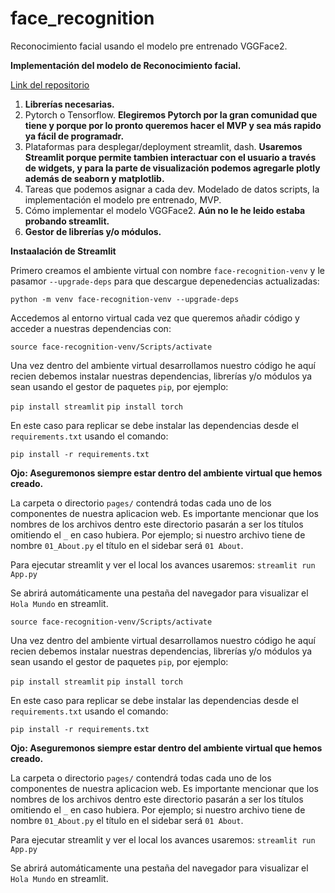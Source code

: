 # face_recognition

Reconocimiento facial usando el modelo pre entrenado VGGFace2.



**Implementación del modelo de Reconocimiento facial.**

[Link del repositorio](https://github.com/royquillca/face_recognition)

1. **Librerías necesarias.**
2. Pytorch o Tensorflow. **Elegiremos Pytorch por la gran comunidad que tiene y porque por lo pronto queremos hacer el MVP y sea más rapido ya fácil de programadr.**
3. Plataformas para desplegar/deployment streamlit, dash. **Usaremos Streamlit porque permite tambien interactuar con el usuario a través de widgets, y para la parte de visualización podemos agregarle plotly además de seaborn y matplotlib.**
4. Tareas que podemos asignar a cada dev. Modelado de datos scripts, la implementación el modelo pre entrenado, MVP.
5. Cómo implementar el modelo  VGGFace2. **Aún no le he leido estaba probando streamlit.**
6. **Gestor de librerías y/o módulos.**


**Instaalación de Streamlit**

Primero creamos el ambiente virtual con nombre ``face-recognition-venv`` y le pasamor  ``--upgrade-deps`` para que descargue depenedencias actualizadas:

``python -m venv face-recognition-venv --upgrade-deps``

Accedemos al entorno virtual cada vez que queremos añadir código y acceder a nuestras dependencias con:

``source face-recognition-venv/Scripts/activate``

Una vez dentro del ambiente virtual desarrollamos nuestro código he aquí recien debemos instalar nuestras dependencias, librerías y/o módulos ya sean usando el gestor de paquetes ``pip``, por ejemplo:

``pip install streamlit``
``pip install torch``

En este caso para replicar se debe instalar las dependencias desde el ``requirements.txt`` usando el comando:

``pip install -r requirements.txt``

**Ojo: Aseguremonos siempre estar dentro del ambiente virtual que hemos creado.**

La carpeta o directorio ``pages/`` contendrá todas cada uno de los componentes de nuestra aplicacion web. Es importante mencionar que los nombres de los archivos dentro este directorio pasarán a ser los títulos omitiendo el ``_`` en caso hubiera. Por ejemplo; si nuestro archivo tiene de nombre ``01_About.py`` el título en el sidebar será ``01 About``.

Para ejecutar streamlit y ver el local los avances usaremos:
``streamlit run App.py``

Se abrirá automáticamente una pestaña del navegador para visualizar el ``Hola Mundo`` en streamlit.

``source face-recognition-venv/Scripts/activate``

Una vez dentro del ambiente virtual desarrollamos nuestro código he aquí recien debemos instalar nuestras dependencias, librerías y/o módulos ya sean usando el gestor de paquetes ``pip``, por ejemplo:

``pip install streamlit``
``pip install torch``

En este caso para replicar se debe instalar las dependencias desde el ``requirements.txt`` usando el comando:

``pip install -r requirements.txt``

**Ojo: Aseguremonos siempre estar dentro del ambiente virtual que hemos creado.**

La carpeta o directorio ``pages/`` contendrá todas cada uno de los componentes de nuestra aplicacion web. Es importante mencionar que los nombres de los archivos dentro este directorio pasarán a ser los títulos omitiendo el ``_`` en caso hubiera. Por ejemplo; si nuestro archivo tiene de nombre ``01_About.py`` el título en el sidebar será ``01 About``.

Para ejecutar streamlit y ver el local los avances usaremos:
``streamlit run App.py``

Se abrirá automáticamente una pestaña del navegador para visualizar el ``Hola Mundo`` en streamlit.